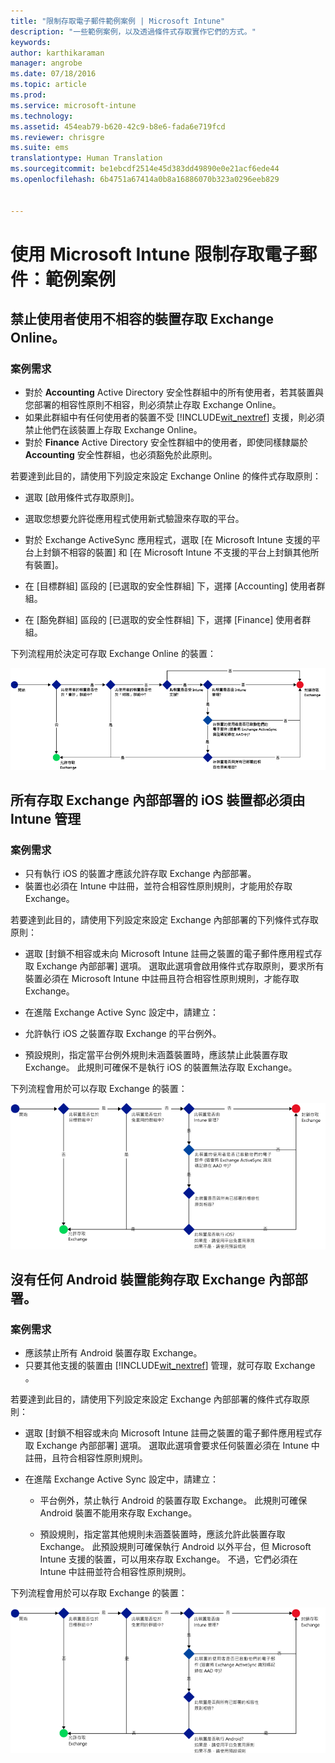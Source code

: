 ```yaml
---
title: "限制存取電子郵件範例案例 | Microsoft Intune"
description: "一些範例案例，以及透過條件式存取實作它們的方式。"
keywords: 
author: karthikaraman
manager: angrobe
ms.date: 07/18/2016
ms.topic: article
ms.prod: 
ms.service: microsoft-intune
ms.technology: 
ms.assetid: 454eab79-b620-42c9-b8e6-fada6e719fcd
ms.reviewer: chrisgre
ms.suite: ems
translationtype: Human Translation
ms.sourcegitcommit: be1ebcdf2514e45d383dd49890e0e21acf6ede44
ms.openlocfilehash: 6b4751a67414a0b8a16886070b323a0296eeb829


---
```


# 使用 Microsoft Intune 限制存取電子郵件：範例案例

## 禁止使用者使用不相容的裝置存取 Exchange Online。
### 案例需求
- 對於 **Accounting** Active Directory 安全性群組中的所有使用者，若其裝置與您部署的相容性原則不相容，則必須禁止存取 Exchange Online。
- 如果此群組中有任何使用者的裝置不受 [!INCLUDE[wit_nextref](../includes/wit_nextref_md.md)] 支援，則必須禁止他們在該裝置上存取 Exchange Online。
- 對於 **Finance** Active Directory 安全性群組中的使用者，即使同樣隸屬於 **Accounting** 安全性群組，也必須豁免於此原則。

若要達到此目的，請使用下列設定來設定 Exchange Online 的條件式存取原則：

-   選取 [啟用條件式存取原則]。

- 選取您想要允許從應用程式使用新式驗證來存取的平台。
- 對於 Exchange ActiveSync 應用程式，選取 [在 Microsoft Intune 支援的平台上封鎖不相容的裝置] 和 [在 Microsoft Intune 不支援的平台上封鎖其他所有裝置]。
-   在 [目標群組] 區段的 [已選取的安全性群組] 下，選擇 [Accounting] 使用者群組。

-   在 [豁免群組] 區段的 [已選取的安全性群組] 下，選擇 [Finance] 使用者群組。


下列流程用於決定可存取 Exchange Online 的裝置：

![裝置存取流程](./media/ConditionalAccess8-5.png)

## 所有存取 Exchange 內部部署的 iOS 裝置都必須由 Intune 管理
### 案例需求
- 只有執行 iOS 的裝置才應該允許存取 Exchange 內部部署。
- 裝置也必須在 Intune 中註冊，並符合相容性原則規則，才能用於存取 Exchange。

若要達到此目的，請使用下列設定來設定 Exchange 內部部署的下列條件式存取原則：

-   選取 [封鎖不相容或未向 Microsoft Intune 註冊之裝置的電子郵件應用程式存取 Exchange 內部部署] 選項。 選取此選項會啟用條件式存取原則，要求所有裝置必須在 Microsoft Intune 中註冊且符合相容性原則規則，才能存取 Exchange。

-   在進階 Exchange Active Sync 設定中，請建立：

  -   允許執行 iOS 之裝置存取 Exchange 的平台例外。   

  -   預設規則，指定當平台例外規則未涵蓋裝置時，應該禁止此裝置存取 Exchange。 此規則可確保不是執行 iOS 的裝置無法存取 Exchange。

下列流程會用於可以存取 Exchange 的裝置：

![裝置存取流程](./media/ConditionalAccess8-3.png)

## 沒有任何 Android 裝置能夠存取 Exchange 內部部署。
### 案例需求
- 應該禁止所有 Android 裝置存取 Exchange。
- 只要其他支援的裝置由 [!INCLUDE[wit_nextref](../includes/wit_nextref_md.md)] 管理，就可存取 Exchange 。

若要達到此目的，請使用下列設定來設定 Exchange 內部部署的條件式存取原則：

-   選取 [封鎖不相容或未向 Microsoft Intune 註冊之裝置的電子郵件應用程式存取 Exchange 內部部署] 選項。 選取此選項會要求任何裝置必須在 Intune 中註冊，且符合相容性原則規則。

- 在進階 Exchange Active Sync 設定中，請建立：
  -   平台例外，禁止執行 Android 的裝置存取 Exchange。 此規則可確保 Android 裝置不能用來存取 Exchange。

  -   預設規則，指定當其他規則未涵蓋裝置時，應該允許此裝置存取 Exchange。 此預設規則可確保執行 Android 以外平台，但 Microsoft Intune 支援的裝置，可以用來存取 Exchange。 不過，它們必須在 Intune 中註冊並符合相容性原則規則。

下列流程會用於可以存取 Exchange 的裝置：

![裝置存取流程](./media/ConditionalAccess8-4.png)



<!--HONumber=Jul16_HO5-->


